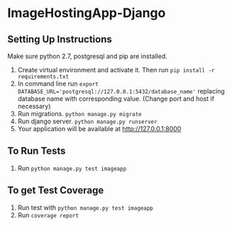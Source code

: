 ImageHostingApp-Django
======================


Setting Up Instructions
-----------------------
Make sure python 2.7, postgresql and pip are installed.

1. Create virtual environment and activate it. Then run `pip install -r requirements.txt`
2. In command line run `export DATABASE_URL='postgresql://127.0.0.1:5432/database_name'` replacing database name with corresponding value. (Change port and host if necessary)
3. Run migrations. `python manage.py migrate`
4. Run django server. `python manage.py runserver`
5. Your application will be available at http://127.0.0.1:8000

To Run Tests
------------

1. Run `python manage.py test imageapp`


To get Test Coverage
--------------------

1. Run test with `python manage.py test imageapp`
2. Run `coverage report`
